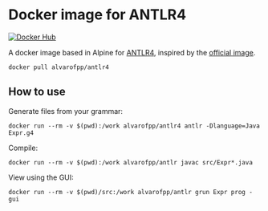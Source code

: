 # Docker image for ANTLR4

[![Docker Hub](https://img.shields.io/badge/-Docker_Hub-0062cc?style=for-the-badge&logo=Docker&logoColor=white)][docker-hub]

A docker image based in Alpine for [ANTLR4][antlr4], inspired by the [official image][antlr4-docker].

```shell
docker pull alvarofpp/antlr4
```

## How to use

Generate files from your grammar:

```shell
docker run --rm -v $(pwd):/work alvarofpp/antlr4 antlr -Dlanguage=Java Expr.g4
```

Compile:

```shell
docker run --rm -v $(pwd):/work alvarofpp/antlr javac src/Expr*.java
```

View using the GUI:

```shell
docker run --rm -v $(pwd)/src:/work alvarofpp/antlr grun Expr prog -gui
```

[antlr4]: https://github.com/antlr/antlr4
[antlr4-docker]: https://github.com/antlr/antlr4/tree/master/docker
[docker-hub]: https://hub.docker.com/r/alvarofpp/antlr
